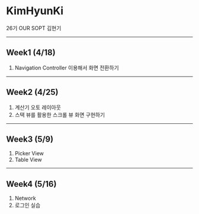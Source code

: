 # KimHyunKi
26기 OUR SOPT 김현기

***

## Week1 (4/18)

1. Navigation Controller 이용해서 화면 전환하기

***

## Week2 (4/25)
1. 계산기 오토 레이아웃
2. 스택 뷰를 활용한 스크롤 뷰 화면 구현하기 

***

## Week3 (5/9)

1. Picker View
2. Table View

***

## Week4 (5/16)

1. Network
2. 로그인 실습 



